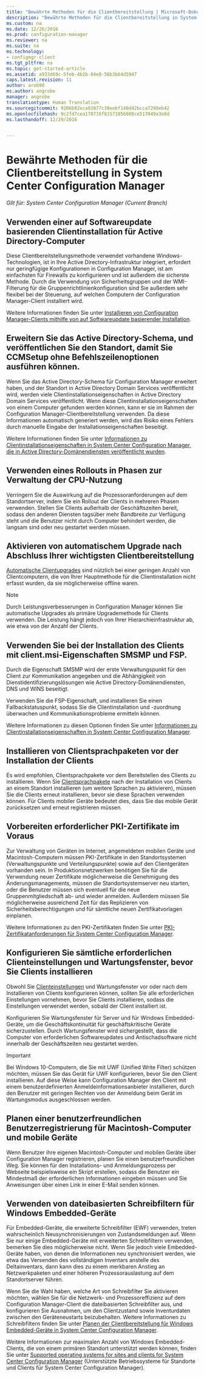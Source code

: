 ```yaml
---
title: "Bewährte Methoden für die Clientbereitstellung | Microsoft-Dokumentation"
description: "Bewährte Methoden für die Clientbereitstellung in System Center Configuration Manager."
ms.custom: na
ms.date: 12/26/2016
ms.prod: configuration-manager
ms.reviewer: na
ms.suite: na
ms.technology:
- configmgr-client
ms.tgt_pltfrm: na
ms.topic: get-started-article
ms.assetid: a933d69c-5feb-4b2b-84e8-56b3b64d5947
caps.latest.revision: 11
author: arob98
ms.author: angrobe
manager: angrobe
translationtype: Human Translation
ms.sourcegitcommit: 9206b82eca02877c30eebf146d42bcca7290eb42
ms.openlocfilehash: 9c2fd7cea178716f81571856608ce517049a3e8d
ms.lasthandoff: 12/29/2016


---
```

# <a name="best-practices-for-client-deployment-in-system-center-configuration-manager"></a>Bewährte Methoden für die Clientbereitstellung in System Center Configuration Manager

*Gilt für: System Center Configuration Manager (Current Branch)*


## <a name="use-software-update-based-client-installation-for-active-directory-computers"></a>Verwenden einer auf Softwareupdate basierenden Clientinstallation für Active Directory-Computer  
 Diese Clientbereitstellungsmethode verwendet vorhandene Windows-Technologien, ist in Ihre Active Directory-Infrastruktur integriert, erfordert nur geringfügige Konfigurationen in Configuration Manager, ist am einfachsten für Firewalls zu konfigurieren und ist außerdem die sicherste Methode. Durch die Verwendung von Sicherheitsgruppen und der WMI-Filterung für die Gruppenrichtlinienkonfiguration sind Sie außerdem sehr flexibel bei der Steuerung, auf welchen Computern der Configuration Manager-Client installiert wird.  

 Weitere Informationen finden Sie unter [Installieren von Configuration Manager-Clients mithilfe von auf Softwareupdate basierender Installation](../../../../core/clients/deploy/deploy-clients-to-windows-computers.md#BKMK_ClientSUP).  

## <a name="extend-the-active-directory-schema-and-publish-the-site-so-that-you-can-run-ccmsetup-without-command-line-options"></a>Erweitern Sie das Active Directory-Schema, und veröffentlichen Sie den Standort, damit Sie CCMSetup ohne Befehlszeilenoptionen ausführen können.  
 Wenn Sie das Active Directory-Schema für Configuration Manager erweitert haben, und der Standort in Active Directory Domain Services veröffentlicht wird, werden viele Clientinstallationseigenschaften in Active Directory Domain Services veröffentlicht. Wenn diese Clientinstallationseigenschaften von einem Computer gefunden werden können, kann er sie im Rahmen der Configuration Manager-Clientbereitstellung verwenden. Da diese Informationen automatisch generiert werden, wird das Risiko eines Fehlers durch manuelle Eingabe der Installationseigenschaften beseitigt.  

 Weitere Informationen finden Sie unter [Informationen zu Clientinstallationseigenschaften in System Center Configuration Manager, die in Active Directory-Domänendiensten veröffentlicht wurden](../../../../core/clients/deploy/about-client-installation-properties-published-to-active-directory-domain-services.md).  

## <a name="use-a-phased-rollout-to-manage-cpu-usage"></a>Verwenden eines Rollouts in Phasen zur Verwaltung der CPU-Nutzung  
 Verringern Sie die Auswirkung auf die Prozessoranforderungen auf dem Standortserver, indem Sie ein Rollout der Clients in mehreren Phasen verwenden. Stellen Sie Clients außerhalb der Geschäftszeiten bereit, sodass den anderen Diensten tagsüber mehr Bandbreite zur Verfügung steht und die Benutzer nicht durch Computer behindert werden, die langsam sind oder neu gestartet werden müssen.  

## <a name="enable-automatic-upgrade-after-your-main-client-deployment-has-finished"></a>Aktivieren von automatischem Upgrade nach Abschluss Ihrer wichtigsten Clientbereitstellung  
 [Automatische Clientupgrades](../../../../core/clients/manage/upgrade/upgrade-clients-for-windows-computers.md) sind nützlich bei einer geringen Anzahl von Clientcomputern, die von Ihrer Hauptmethode für die Clientinstallation nicht erfasst wurden, da sie möglicherweise offline waren. 

> [!NOTE]  
>  Durch Leistungsverbesserungen in Configuration Manager können Sie automatische Upgrades als primäre Upgrademethode für Clients verwenden. Die Leistung hängt jedoch von Ihrer Hierarchieinfrastruktur ab, wie etwa von der Anzahl der Clients.  


## <a name="use-smsmp-and-fsp-if-you-install-the-client-with-clientmsi-properties"></a>Verwenden Sie bei der Installation des Clients mit client.msi-Eigenschaften SMSMP und FSP.  
 Durch die Eigenschaft SMSMP wird der erste Verwaltungspunkt für den Client zur Kommunikation angegeben und die Abhängigkeit von Dienstidentifizierungslösungen wie Active Directory-Domänendiensten, DNS und WINS beseitigt.  

 Verwenden Sie die FSP-Eigenschaft, und installieren Sie einen Fallbackstatuspunkt, sodass Sie die Clientinstallation und -zuordnung überwachen und Kommunikationsprobleme ermitteln können.  

 Weitere Informationen zu diesen Optionen finden Sie unter [Informationen zu Clientinstallationseigenschaften in System Center Configuration Manager](../../../../core/clients/deploy/about-client-installation-properties.md).  

## <a name="install-client-language-packs-before-you-install-the-clients"></a>Installieren von Clientsprachpaketen vor der Installation der Clients  
Es wird empfohlen, Clientsprachpakete vor dem Bereitstellen des Clients zu installieren. Wenn Sie [Clientsprachpakete](../../../../core/servers/deploy/install/language-packs.md) nach der Installation von Clients an einem Standort installieren (um weitere Sprachen zu aktivieren), müssen Sie die Clients erneut installieren, bevor sie diese Sprachen verwenden können. Für Clients mobiler Geräte bedeutet dies, dass Sie das mobile Gerät zurücksetzen und erneut registrieren müssen.  

## <a name="prepare-required-pki-certificates-in-advance"></a>Vorbereiten erforderlicher PKI-Zertifikate im Voraus  
 Zur Verwaltung von Geräten im Internet, angemeldeten mobilen Geräte und Macintosh-Computern müssen PKI-Zertifikate in den Standortsystemen (Verwaltungspunkte und Verteilungspunkte) sowie auf den Clientgeräten vorhanden sein. In Produktionsnetzwerken benötigen Sie für die Verwendung neuer Zertifikate möglicherweise die Genehmigung des Änderungsmanagements, müssen die Standortsystemserver neu starten, oder die Benutzer müssen sich eventuell für die neue Gruppenmitgliedschaft ab- und wieder anmelden. Außerdem müssen Sie möglicherweise ausreichend Zeit für das Replizieren von Sicherheitsberechtigungen und für sämtliche neuen Zertifikatvorlagen einplanen.  

 Weitere Informationen zu den PKI-Zertifikaten finden Sie unter [PKI-Zertifikatanforderungen für System Center Configuration Manager](../../../../core/plan-design/network/pki-certificate-requirements.md).  

## <a name="before-you-install-clients-configure-any-required-client-settings-and-maintenance-windows"></a>Konfigurieren Sie sämtliche erforderlichen Clienteinstellungen und Wartungsfenster, bevor Sie Clients installieren  
 Obwohl Sie [Clienteinstellungen](../../../../core/clients/deploy/configure-client-settings.md) und Wartungsfenster vor oder nach dem Installieren von Clients konfigurieren können, sollten Sie alle erforderlichen Einstellungen vornehmen, bevor Sie Clients installieren, sodass die Einstellungen verwendet werden, sobald der Client installiert ist. 

 Konfigurieren Sie Wartungsfenster für Server und für Windows Embedded-Geräte, um die Geschäftskontinuität für geschäftskritische Geräte sicherzustellen. Durch Wartungsfenster wird sichergestellt, dass die Computer von erforderlichen Softwareupdates und Antischadsoftware nicht innerhalb der Geschäftszeiten neu gestartet werden.  

> [!IMPORTANT]  
>  Bei Windows 10-Computern, die Sie mit UWF (Unified Write Filter) schützen möchten, müssen Sie das Gerät für UWF konfigurieren, bevor Sie den Client installieren. Auf diese Weise kann Configuration Manager den Client mit einem benutzerdefinierten Anmeldeinformationsanbieter installieren, durch den Benutzer mit geringen Rechten von der Anmeldung beim Gerät im Wartungsmodus ausgeschlossen werden.  

## <a name="plan-your-user-enrollment-experience-for-mac-computers-and-mobile-devices"></a>Planen einer benutzerfreundlichen Benutzerregistrierung für Macintosh-Computer und mobile Geräte   
 Wenn Benutzer ihre eigenen Macintosh-Computer und mobilen Geräte über Configuration Manager registrieren, planen Sie einen benutzerfreundlichen Weg. Sie können für den Installations- und Anmeldungsprozess per Webseite beispielsweise ein Skript erstellen, sodass die Benutzer ein Mindestmaß der erforderlichen Informationen eingeben müssen und Sie Anweisungen über einen Link in einer E-Mail senden können.  

## <a name="use-file-based-write-filters-for-windows-embedded-devices"></a>Verwenden von dateibasierten Schreibfiltern für Windows Embedded-Geräte 
 Für Embedded-Geräte, die erweiterte Schreibfilter (EWF) verwenden, treten wahrscheinlich Neusynchronisierungen von Zustandsmeldungen auf. Wenn Sie nur einige Embedded-Geräte mit erweiterten Schreibfiltern verwenden, bemerken Sie dies möglicherweise nicht. Wenn Sie jedoch viele Embedded-Geräte haben, von denen die Informationen neu synchronisiert werden, wie etwa das Versenden des vollständigen Inventars anstelle des Deltainventars, dann kann dies zu einem merkbaren Anstieg an Netzwerkpaketen und einer höheren Prozessorauslastung auf dem Standortserver führen.  

 Wenn Sie die Wahl haben, welche Art von Schreibfilter Sie aktivieren möchten, wählen Sie für die Netzwerk- und Prozessoreffizienz auf dem Configuration Manager-Client die dateibasierten Schreibfilter aus, und konfigurieren Sie Ausnahmen, um den Clientzustand sowie Inventurdaten zwischen den Geräteneustarts beizubehalten. Weitere Informationen zu Schreibfiltern finden Sie unter   [Planen der Clientbereitstellung für Windows Embedded-Geräte in System Center Configuration Manager](../../../../core/clients/deploy/plan/planning-for-client-deployment-to-windows-embedded-devices.md).  

 Weitere Informationen zur maximalen Anzahl von Windows Embedded-Clients, die von einem primären Standort unterstützt werden können, finden Sie unter [Supported operating systems for sites and clients for System Center Configuration Manager](../../../../core/plan-design/configs/supported-operating-systems-for-clients-and-devices.md) (Unterstützte Betriebssysteme für Standorte und Clients für System Center Configuration Manager).  

